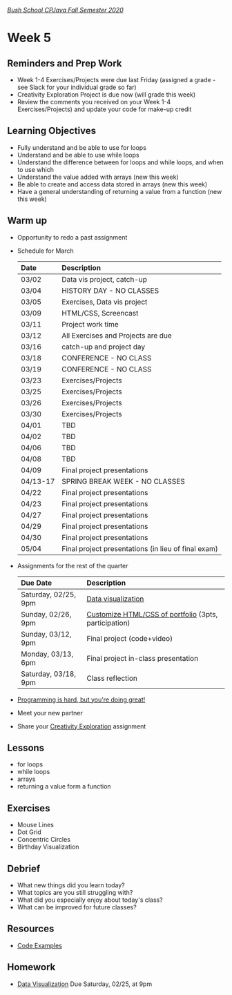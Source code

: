 [_Bush School CPJava Fall Semester 2020_](https://chandrunarayan.github.io/cpjava/)

# Week 5

## Reminders and Prep Work
* Week 1-4 Exercises/Projects were due last Friday (assigned a grade - see Slack for your individual grade so far)
* Creativity Exploration Project is due now (will grade this week)
* Review the comments you received on your Week 1-4 Exercises/Projects) and update your code for make-up credit


## Learning Objectives
* Fully understand and be able to use for loops
* Understand and be able to use while loops
* Understand the difference between for loops and while loops, and when to use which
* Understand the value added with arrays (new this week)
* Be able to create and access data stored in arrays (new this week)
* Have a general understanding of returning a value from a function (new this week)

## Warm up
* Opportunity to redo a past assignment
* Schedule for March
	
	| Date | Description |
	| :--- | :--- |
	| 03/02 | Data vis project, catch-up |
	| 03/04 | HISTORY DAY - NO CLASSES |
	| 03/05 | Exercises, Data vis project |
	| 03/09 | HTML/CSS, Screencast |
	| 03/11 | Project work time |
	| 03/12 | All Exercises and Projects are due |
	| 03/16 | catch-up and project day |
	| 03/18 | CONFERENCE - NO CLASS |
	| 03/19 | CONFERENCE - NO CLASS |
	| 03/23 | Exercises/Projects |
	| 03/25 | Exercises/Projects |
	| 03/26 | Exercises/Projects |
	| 03/30 | Exercises/Projects |
	| 04/01 | TBD |
	| 04/02 | TBD |
	| 04/06 | TBD |
	| 04/08 | TBD |
	| 04/09 | Final project presentations |
	| 04/13-17 | SPRING BREAK WEEK - NO CLASSES |
	| 04/22 | Final project presentations |
	| 04/23 | Final project presentations |
	| 04/27 | Final project presentations |
	| 04/29 | Final project presentations |
	| 04/30 | Final project presentations |
	| 05/04 | Final project presentations (in lieu of final exam)|


* Assignments for the rest of the quarter

	| Due Date | Description |
	| :--- | :--- |
	| Saturday, 02/25, 9pm | [Data visualization](./homework/data-visualization.md) |
	| Sunday, 02/26, 9pm | [Customize HTML/CSS of portfolio](https://canvas.uw.edu/courses/1099807/assignments/3610933) (3pts, participation) |
	| Sunday, 03/12, 9pm | Final project (code+video) |
	| Monday, 03/13, 6pm | Final project in-class presentation |
	| Saturday, 03/18, 9pm | Class reflection |

* [Programming is hard, but you're doing great!](programming-is-hard-youre-doing-great.md)
* Meet your new partner
* Share your [Creativity Exploration](../week4/homework/creativity-exploration.md) assignment

## Lessons
* for loops
* while loops
* arrays
* returning a value form a function

## Exercises
* Mouse Lines
* Dot Grid
* Concentric Circles
* Birthday Visualization

## Debrief
* What new things did you learn today?
* What topics are you still struggling with?
* What did you especially enjoy about today's class?
* What can be improved for future classes?

## Resources
* [Code Examples](code)

## Homework
* [Data Visualization](homework/data-visualization.md) Due Saturday, 02/25, at 9pm
